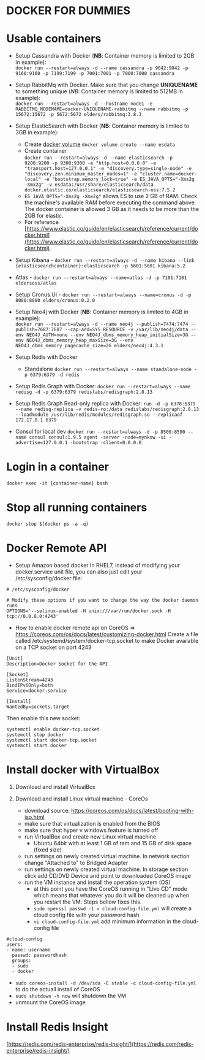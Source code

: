 # DOCKER FOR DUMMIES

# Usable containers

- Setup Cassandra with Docker (**NB**: Container memory is limited to 2GB in example):  
`docker run --restart=always -d --name cassandra -p 9042:9042 -p 9160:9160 -p 7199:7199 -p 7001:7001 -p 7000:7000 cassandra`

- Setup RabbitMq with Docker. Make sure that you change **UNIQUENAME** to something unique  (*NB*: Container memory is limited to 512MB in example):  
`docker run --restart=always -d --hostname node1 -e RABBITMQ_NODENAME=docker-UNIQUENAME-rabbitmq --name rabbitmq -p 15672:15672 -p 5672:5672 elders/rabbitmq:3.8.3`

- Setup ElasticSearch with Docker (**NB**: Container memory is limited to 3GB in example):  
	- Create [docker volume](https://docs.docker.com/engine/reference/commandline/volume_create/)  `docker volume create --name esdata`
	- Create container  
  `docker run --restart=always -d --name elasticsearch -p 9200:9200 -p 9300:9300 -e "http.host=0.0.0.0" -e "transport.host=127.0.0.1" -e "discovery.type=single-node" -e "discovery.zen.minimum_master_nodes=1" -e "cluster.name=docker-local" -e "bootstrap.memory_lock=true" -e ES_JAVA_OPTS="-Xms2g -Xmx2g" -v esdata:/usr/share/elasticsearch/data docker.elastic.co/elasticsearch/elasticsearch-oss:7.5.2`
  - `ES_JAVA_OPTS="-Xms2g -Xmx2g"` allows ES to use 2 GB of RAM. Check the machine's available RAM before executing the command above. The docker container is allowed 3 GB as it needs to be more than the 2GB for elastic.
  - For reference [https://www.elastic.co/guide/en/elasticsearch/reference/current/docker.html](https://www.elastic.co/guide/en/elasticsearch/reference/current/docker.html)
	
- Setup Kibana - `docker run --restart=always -d --name kibana --link {elasticsearchcontainer}:elasticsearch -p 5601:5601 kibana:5.2`


- Atlas - `docker run --restart=always --name=atlas -d -p 7101:7101 eldersoss/atlas`

- Setup Cronus.UI - `docker run --restart=always --name=cronus -d -p 8080:8080 elders/cronus:0.2.0`

- Setup Neo4j with Docker (**NB**: Container memory is limited to 4GB in example):  
`docker run --restart=always -d --name neo4j --publish=7474:7474 --publish=7687:7687 --cap-add=SYS_RESOURCE -v /var/lib/neo4j/data --env NEO4J_AUTH=none --env NEO4J_dbms_memory_heap_initialSize=3G --env NEO4J_dbms_memory_heap_maxSize=3G --env NEO4J_dbms_memory_pagecache_size=2G elders/neo4j:4.3.1`

- Setup Redis with Docker
  - Standalone
  `docker run --restart=always --name standalone-node -p 6379:6379 -d redis`
  
- Setup Redis Graph with Docker:
`docker run --restart=always --name redisg -d -p 6379:6379 redislabs/redisgraph:2.8.13`

- Setup Redis Graph Read-only replica with Docker:
`run -d -p 6378:6379 --name redisg-replica -v redis-ro:/data redislabs/redisgraph:2.8.13 --loadmodule /usr/lib/redis/modules/redisgraph.so --replicaof 172.17.0.1 6379`

- Consul for local dev
`docker run --restart=always -d -p 8500:8500 --name consul consul:1.9.5 agent -server -node=mynkow -ui -advertise=127.0.0.1 -bootstrap -client=0.0.0.0`

# Login in a container

`docker exec -it {container-name} bash`

# Stop all running containers

`docker stop $(docker ps -a -q)`

# Docker Remote API

- Setup Amazon based docker
In RHEL7, instead of modifying your docker.service unit file, you can also just edit your /etc/sysconfig/docker file:

```
# /etc/sysconfig/docker

# Modify these options if you want to change the way the docker daemon runs
OPTIONS='--selinux-enabled -H unix:///var/run/docker.sock -H tcp://0.0.0.0:4243'
```

- How to enable docker remote api on CoreOS => https://coreos.com/os/docs/latest/customizing-docker.html
Create a file called /etc/systemd/system/docker-tcp.socket to make Docker available on a TCP socket on port 4243

```
[Unit]
Description=Docker Socket for the API

[Socket]
ListenStream=4243
BindIPv6Only=both
Service=docker.service

[Install]
WantedBy=sockets.target
```

Then enable this new socket:

```
systemctl enable docker-tcp.socket
systemctl stop docker
systemctl start docker-tcp.socket
systemctl start docker
```

# Install docker with VirtualBox

1. Download and install VirtualBox
	
2. Download and install Linux virtual machine - CoreOs
    - download source: https://coreos.com/os/docs/latest/booting-with-iso.html
    - make sure that virtualization is enabled from the BIOS
    - make sure that hyper v windows feature is turned off
    - run VirtualBox and create new Linux virtual machine
        + Ubuntu 64bit with at least 1 GB of ram and 15 GB of disk space (fixed size)
    - run settings on newly created virtual machine. In network section change "Attached to" to Bridged Adapter
    - run settings on newly created virtual machine. In storage section click add CD/DVD Device and point to downloaded CoreOS image
    - run the VM instance and install the operation system (OS)
        + at this point you have the CoreOS running in "Live CD" mode which means that whatever you do it will be cleaned up when you restart the VM. Steps bellow fixes this.
        + `sudo openssl passwd -1 > cloud-config-file.yml` will create a cloud config file with your password hash
        + `vi cloud-config-file.yml` add minimum information in the cloud-config file
```
#cloud-config
users:
- name: username
  passwd: passwordhash
  groups:
  - sudo
  - docker
```
- `sudo coreos-install -d /dev/sda -C stable -c cloud-config-file.yml` to do the actuall install of CoreOS
- `sudo shutdown -h now` will shutdown the VM
- unmount the CoreOS image

# Install Redis Insight

[https://redis.com/redis-enterprise/redis-insight/](https://redis.com/redis-enterprise/redis-insight/)

